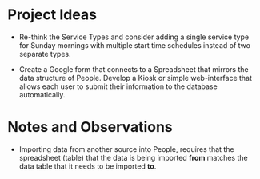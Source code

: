 # Project Ideas

- Re-think the Service Types and consider adding a single service type for Sunday mornings with multiple start time schedules instead of two separate types.

- Create a Google form that connects to a Spreadsheet that mirrors the data structure of People.  Develop a Kiosk or simple web-interface that allows each user to submit their information to the database automatically.

# Notes and Observations

- Importing data from another source into People, requires that the spreadsheet (table) that the data is being imported **from** matches the data table that it needs to be imported **to**.